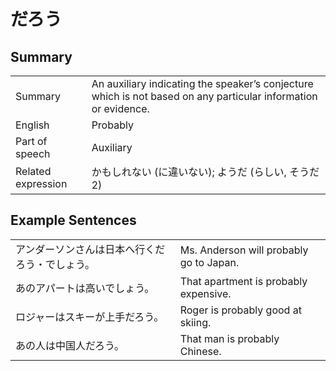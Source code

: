 # だろう

## Summary

<table><tr>   <td>Summary</td>   <td>An auxiliary indicating the speaker’s conjecture which is not based on any particular information or evidence.</td></tr><tr>   <td>English</td>   <td>Probably</td></tr><tr>   <td>Part of speech</td>   <td>Auxiliary</td></tr><tr>   <td>Related expression</td>   <td>かもしれない (に違いない); ようだ (らしい, そうだ2)</td></tr></table>

## Example Sentences

<table><tr>   <td>アンダーソンさんは日本へ行くだろう・でしょう。</td>   <td>Ms. Anderson will probably go to Japan.</td></tr><tr>   <td>あのアパートは高いでしょう。</td>   <td>That apartment is probably expensive.</td></tr><tr>   <td>ロジャーはスキーが上手だろう。</td>   <td>Roger is probably good at skiing.</td></tr><tr>   <td>あの人は中国人だろう。</td>   <td>That man is probably Chinese.</td></tr></table>

